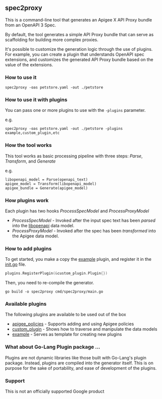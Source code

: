 ## spec2proxy 
This is a command-line tool that generates an Apigee X API Proxy bundle from an OpenAPI 3 Spec.

By default, the tool generates a simple API Proxy bundle that can serve as scaffolding for
building more complex proxies.

It's possible to customize the generation logic through the use of plugins.
For example, you can create a plugin that understands OpenAPI spec extensions, and
customizes the generated API Proxy bundle based on the value of the extensions.



### How to use it
```shell
spec2proxy -oas petstore.yaml -out ./petstore
```

### How to use it with plugins

You can pass one or more plugins to use with the `-plugins` parameter.

e.g.
```shell
spec2proxy -oas petstore.yaml -out ./petstore -plugins example,custom_plugin,etc
```


### How the tool works

This tool works as basic processing pipeline with three steps: *Parse*, *Transform*, and *Generate*

e.g.
```text
libopenapi_model = Parse(openapi_text) 
apigee_model = Transform(libopenapi_model)
apigee_bundle = Generate(apigee_model)

```

### How plugins work

Each plugin has two hooks *ProcessSpecModel* and *ProcessProxyModel*

* *ProcessSpecModel* - Invoked after the input spec text has been *parsed* into the [libopenapi](https://github.com/pb33f/libopenapi) data model.
* *ProcessProxyModel* - Invoked after the spec has been *transformed* into the Apigee data model.

### How to add plugins

To get started, you make a copy the [example](/plugins/example) plugin, and register it in the [init.go](/plugins/init.go) file.

```go
plugins.RegisterPlugin(&custom_plugin.Plugin{})
```
Then, you need to re-compile the generator.

```shell
go build -o spec2proxy cmd/spec2proxy/main.go 
```


### Available plugins

 The following plugins are available to be used out of the box
 * [apigee_policies](/plugins/apigee_policies) - Supports adding and using Apigee policies
 * [custom_plugin](/plugins/custom_plugin) - Shows how to traverse and manipulate the data models
 * [example](/plugins/example) - Serves as template for creating new plugins

### What about Go-Lang Plugin package ...

Plugins are not dynamic libraries like those built with Go-Lang's plugin package. 
Instead, plugins are compiled into the generator itself. This is on purpose for the sake of portability,
and ease of development of the plugins.


### Support
This is not an officially supported Google product
